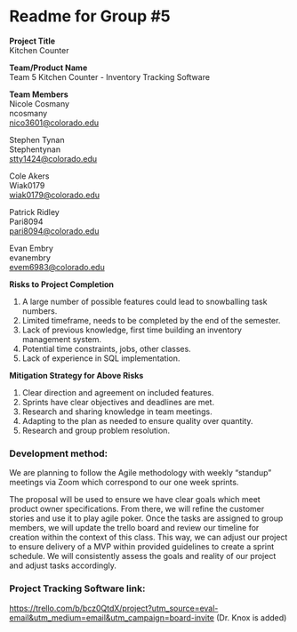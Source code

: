 # Readme for Group \#5

**Project Title** <br>
Kitchen Counter

**Team/Product Name** <br>
Team 5
Kitchen Counter - Inventory Tracking Software

**Team Members** <br>
Nicole Cosmany <br>
ncosmany <br>
nico3601@colorado.edu

Stephen Tynan <br>
Stephentynan <br>
stty1424@colorado.edu

Cole Akers <br>
Wiak0179 <br>
wiak0179@colorado.edu

Patrick Ridley <br>
Pari8094 <br>
pari8094@colorado.edu

Evan Embry <br>
evanembry <br>
evem6983@colorado.edu


**Risks to Project Completion**  

1. A large number of possible features could lead to snowballing task numbers.  
2. Limited timeframe, needs to be completed by the end of the semester.  
3. Lack of previous knowledge, first time building an inventory management system.  
4. Potential time constraints, jobs, other classes.  
5. Lack of experience in SQL implementation.  

**Mitigation Strategy for Above Risks**  

1. Clear direction and agreement on included features.  
2. Sprints have clear objectives and deadlines are met.  
3. Research and sharing knowledge in team meetings.  
4. Adapting to the plan as needed to ensure quality over quantity.  
5. Research and group problem resolution.

### Development method:
We are planning to follow the Agile methodology with weekly “standup” meetings via Zoom which correspond to our one week sprints.


The proposal will be used to ensure we have clear goals which meet product owner specifications. From there, we will refine the customer stories and use it to play agile poker. Once the tasks are assigned to group members, we will update the trello board and review our timeline for creation within the context of this class.  This way, we can adjust our project to ensure delivery of a MVP within provided guidelines to create a sprint schedule. We will consistently assess the goals and reality of our project and adjust tasks accordingly.

### Project Tracking Software link:
https://trello.com/b/bcz0QtdX/project?utm_source=eval-email&utm_medium=email&utm_campaign=board-invite
(Dr. Knox is added)



